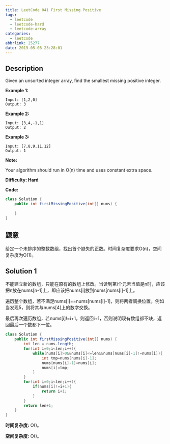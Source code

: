 ```yaml
---
title: LeetCode 041 First Missing Positive
tags:
  - leetcode
  - leetcode-hard
  - leetcode-array
categories:
  - leetcode
abbrlink: 25277
date: 2019-05-08 23:28:01
---
```


## Description

Given an unsorted integer array, find the smallest missing positive integer.

**Example 1:**

```
Input: [1,2,0]
Output: 3
```

**Example 2:**

```
Input: [3,4,-1,1]
Output: 2
```

**Example 3:**

```
Input: [7,8,9,11,12]
Output: 1
```

**Note:**

Your algorithm should run in O(n) time and uses constant extra space.

**Difficulty: Hard**

**Code:**

```java
class Solution {
    public int firstMissingPositive(int[] nums) {
        
    }
}
```

## 题意

给定一个未排序的整数数组，找出首个缺失的正数。时间复杂度要求O(n)，空间复杂度为O(1)。

<!-- more -->

## Solution 1

不能建立新的数组，只能在原有的数组上修改。当读到第i个元素当值是n时，应该把n放在nums[n-1]上，即应该把nums[i]放到nums[nums[i]-1]上。

遍历整个数组，若不满足nums[i]==nums[nums[i]-1]，则将两者调换位置。例如当发现5，则将其与nums[4]上的数字交换。

最后再次遍历数组，若nums[i]!=i+1，则返回i+1，否则说明现有数组都不缺，返回最后一个数都下一位。

```java
class Solution {
    public int firstMissingPositive(int[] nums) {
        int len = nums.length;
        for(int i=0;i<len;i++){
            while(nums[i]>0&&nums[i]<=len&&nums[nums[i]-1]!=nums[i]){
                int tmp=nums[nums[i]-1];
                nums[nums[i]-1]=nums[i];
                nums[i]=tmp;
            }
        }
        for(int i=0;i<len;i++){
            if(nums[i]!=i+1){
                return i+1;
            }
        }
        return len+1;
    }
}
```

**时间复杂度:** O()。

**空间复杂度:** O()。
